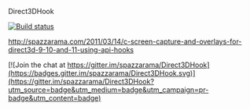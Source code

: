 Direct3DHook

[![Build status](https://ci.appveyor.com/api/projects/status/kupu1q13y32vu0g8?svg=true)](https://ci.appveyor.com/project/spazzarama/direct3dhook)

http://spazzarama.com/2011/03/14/c-screen-capture-and-overlays-for-direct3d-9-10-and-11-using-api-hooks

[![Join the chat at https://gitter.im/spazzarama/Direct3DHook](https://badges.gitter.im/spazzarama/Direct3DHook.svg)](https://gitter.im/spazzarama/Direct3DHook?utm_source=badge&utm_medium=badge&utm_campaign=pr-badge&utm_content=badge)
